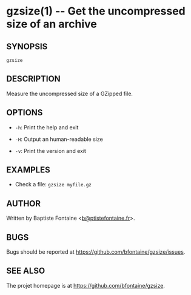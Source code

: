 # gzsize(1) -- Get the uncompressed size of an archive

## SYNOPSIS

`gzsize` <file>

## DESCRIPTION

Measure the uncompressed size of a GZipped file.

## OPTIONS

  * `-h`:
    Print the help and exit

  * `-H`:
    Output an human-readable size

  * `-v`:
    Print the version and exit


## EXAMPLES

  * Check a file:
    `gzsize myfile.gz`

## AUTHOR

Written by Baptiste Fontaine <<b@ptistefontaine.fr>\>.

## BUGS

Bugs should be reported at <https://github.com/bfontaine/gzsize/issues>.

## SEE ALSO

The projet homepage is at <https://github.com/bfontaine/gzsize>.
